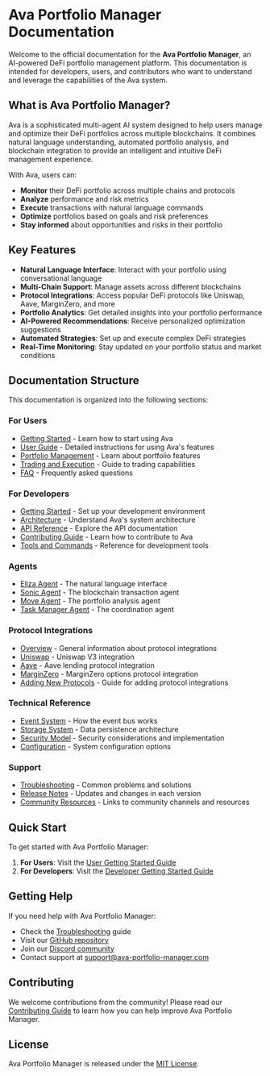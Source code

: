 # Ava Portfolio Manager Documentation

Welcome to the official documentation for the **Ava Portfolio Manager**, an AI-powered DeFi portfolio management platform. This documentation is intended for developers, users, and contributors who want to understand and leverage the capabilities of the Ava system.

## What is Ava Portfolio Manager?

Ava is a sophisticated multi-agent AI system designed to help users manage and optimize their DeFi portfolios across multiple blockchains. It combines natural language understanding, automated portfolio analysis, and blockchain integration to provide an intelligent and intuitive DeFi management experience.

With Ava, users can:

- **Monitor** their DeFi portfolio across multiple chains and protocols
- **Analyze** performance and risk metrics
- **Execute** transactions with natural language commands
- **Optimize** portfolios based on goals and risk preferences
- **Stay informed** about opportunities and risks in their portfolio

## Key Features

- **Natural Language Interface**: Interact with your portfolio using conversational language
- **Multi-Chain Support**: Manage assets across different blockchains
- **Protocol Integrations**: Access popular DeFi protocols like Uniswap, Aave, MarginZero, and more
- **Portfolio Analytics**: Get detailed insights into your portfolio performance
- **AI-Powered Recommendations**: Receive personalized optimization suggestions
- **Automated Strategies**: Set up and execute complex DeFi strategies
- **Real-Time Monitoring**: Stay updated on your portfolio status and market conditions

## Documentation Structure

This documentation is organized into the following sections:

### For Users

- [Getting Started](users/getting-started.md) - Learn how to start using Ava
- [User Guide](users/user-guide.md) - Detailed instructions for using Ava's features
- [Portfolio Management](users/portfolio-management.md) - Learn about portfolio features
- [Trading and Execution](users/trading-execution.md) - Guide to trading capabilities
- [FAQ](users/faq.md) - Frequently asked questions

### For Developers

- [Getting Started](developers/getting-started.md) - Set up your development environment
- [Architecture](architecture/overview.md) - Understand Ava's system architecture
- [API Reference](api/overview.md) - Explore the API documentation
- [Contributing Guide](developers/contributing.md) - Learn how to contribute to Ava
- [Tools and Commands](developers/tools-commands.md) - Reference for development tools

### Agents

- [Eliza Agent](agents/eliza.md) - The natural language interface
- [Sonic Agent](agents/sonic.md) - The blockchain transaction agent
- [Move Agent](agents/move.md) - The portfolio analysis agent
- [Task Manager Agent](agents/task-manager.md) - The coordination agent

### Protocol Integrations

- [Overview](protocols/overview.md) - General information about protocol integrations
- [Uniswap](protocols/uniswap.md) - Uniswap V3 integration
- [Aave](protocols/aave.md) - Aave lending protocol integration
- [MarginZero](protocols/marginzero.md) - MarginZero options protocol integration
- [Adding New Protocols](protocols/adding-new-protocols.md) - Guide for adding protocol integrations

### Technical Reference

- [Event System](technical/event-system.md) - How the event bus works
- [Storage System](technical/storage.md) - Data persistence architecture
- [Security Model](technical/security.md) - Security considerations and implementation
- [Configuration](technical/configuration.md) - System configuration options

### Support

- [Troubleshooting](support/troubleshooting.md) - Common problems and solutions
- [Release Notes](support/release-notes.md) - Updates and changes in each version
- [Community Resources](support/community.md) - Links to community channels and resources

## Quick Start

To get started with Ava Portfolio Manager:

1. **For Users**: Visit the [User Getting Started Guide](users/getting-started.md)
2. **For Developers**: Visit the [Developer Getting Started Guide](developers/getting-started.md)

## Getting Help

If you need help with Ava Portfolio Manager:

- Check the [Troubleshooting](support/troubleshooting.md) guide
- Visit our [GitHub repository](https://github.com/your-org/ava-portfolio-manager)
- Join our [Discord community](https://discord.gg/ava-portfolio-manager)
- Contact support at support@ava-portfolio-manager.com

## Contributing

We welcome contributions from the community! Please read our [Contributing Guide](developers/contributing.md) to learn how you can help improve Ava Portfolio Manager.

## License

Ava Portfolio Manager is released under the [MIT License](https://opensource.org/licenses/MIT). 